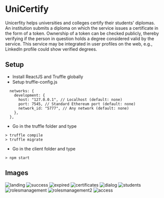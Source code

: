 # UniCertify

Unicerfity helps universities and colleges certify their students' diplomas. An institution submits a diploma on which the service issues a certificate in the form of a token. Ownership of a token can be checked publicly, thereby verifying if the person in question holds a degree considered valid by the service. 
This service may be integrated in user profiles on the web, e.g., LinkedIn profile could show verified degrees.


## Setup

- Install ReactJS and Truffle globally
- Setup truffle-config.js
```
  networks: {
    development: {
      host: "127.0.0.1", // Localhost (default: none)
      port: 7545, // Standard Ethereum port (default: none)
      network_id: "5777", // Any network (default: none)
    },
  },
```
- Go in the truffle folder and type
```
> truffle compile
> truffle migrate
```
- Go in the client folder and type
```
> npm start
```

## Images 
![landing](https://user-images.githubusercontent.com/15364111/170499818-4be4efed-d15c-4807-9082-a2e8589a3c3c.png)
![success](https://user-images.githubusercontent.com/15364111/170499811-a30c165a-02a2-49e0-9d53-85758aca3310.png)
![expired](https://user-images.githubusercontent.com/15364111/170499817-4c21722d-4480-43f9-9c6b-55217d0e0325.png)
![certificates](https://user-images.githubusercontent.com/15364111/170499814-03d1d4d1-6a6b-4101-a8fa-5213eb79808a.png)
![dialog](https://user-images.githubusercontent.com/15364111/170499815-7df7fe91-f34e-4c45-a40a-61eeed31f23a.png)
![students](https://user-images.githubusercontent.com/15364111/170499807-5d2fc760-7f53-4daf-8248-2a742a5fbd34.png)
![rolesmanagement](https://user-images.githubusercontent.com/15364111/170499822-2a058916-bf48-4000-a27b-033a09b5db33.png)
![rolesmanagement2](https://user-images.githubusercontent.com/15364111/170499825-4a35ac0a-e27b-468d-a81b-1006b4b17372.png)
![access](https://user-images.githubusercontent.com/15364111/170515873-62d9a080-dce1-4dc8-b682-afe5598992ab.png)


